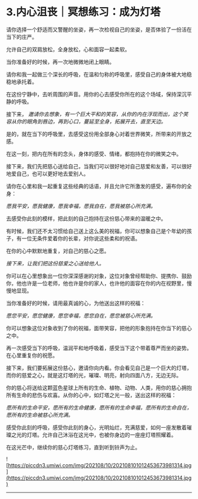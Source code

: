 # 3.内心沮丧｜冥想练习：成为灯塔

请你选择一个舒适而又警醒的坐姿，再一次检视自己的坐姿，是否体验了一份活在当下的庄严。

允许自己的双肩放松，全身放松，心和面容一起柔软。

当你准备好的时候，再一次地微微地闭上眼睛。

请你和我一起做三个深长的呼吸，在温和匀称的呼吸里，感受自己的身体被大地稳稳地承托着。

在这份宁静中，去听周围的声音。用你的心去感受你所在的这个场域，保持深沉平静的呼吸。

接下来， *邀请你去想象，有一个巨大平和的笑容，从你的内在浮现而出，这个笑容从你的眼角到唇边，再到心口，蔓延至全身，拓展开去，直至天边。*

是的，就在当下的呼吸里，去感受这份用全部身心对着世界微笑，所带来的开放之感。

在这一刻，把内在所有的念头，身体的感受、情绪，都抱持在你的微笑之中。

接下来，我们先把慈心送给自己，当我们可以很好地对自己慈爱和友善，可以很好地爱自己，也可以更好地去爱别人。

请你在心里和我一起重复这些经典的话语，并且允许它所激发的感受，遍布你的全身：

 *愿我平安，愿我健康，愿我幸福，愿我自在，愿我被慈心所充满。*

去感受你此刻的模样，把此刻的自己抱持在这份慈心带来的温暖之中。

有时候，我们还不太习惯给自己送上这么美的祝福，你可以想象自己是个年幼的孩子，有一位无条件爱着你的长辈，对你说这些柔和的祝语。

在你的心中默默地重复，对自己的慈心之愿。

 *接下来，让我们把这份慈爱之心送给他人。*

你可以在心里想象出一位你深深感谢的对象，这位对象曾经帮助你、提携你、鼓励你，他也许是一位老师，他也许是你的家人，也许他的面容在你的内在视野里，慢慢地显现。

当你准备好的时候，请用最真诚的心，为他送出这样的祝福：

 *愿您平安，愿您健康，愿您幸福，愿您自在，愿您被慈心所充满。*

你可以想象这位对象收到了你的祝福，面带笑容，把他的形象抱持在你当下的慈心之中。

再一次感受当下的呼吸，温润平和地呼吸着，感受当下这个带着尊严而坐的姿势。在心里重复你的祝愿。

接下来，我们要拓展这份慈心，邀请你向内看。你会看见自己是一个巨大的灯塔，而你的慈爱之心，就是这灯塔的光，璀璨、明亮，射向四面八方，无边无际。

你的慈心将送给这颗蓝色星球上所有的生命、植物、动物、人类，用你的慈心拥抱所有生命的悲伤与欢喜。从你的心中，如灯塔之光一般，送出这样的祝福：

 *愿所有的生命平安，愿所有的生命健康，愿所有的生命幸福，愿所有的生命自在，愿所有的生命被慈心所充满。*

感受你此刻的呼吸，感受你此刻的身心，光明灿烂，充满慈爱，如何一座发散着璀璨之光的灯塔。允许自己沐浴在这光中，也被你身边的一座座灯塔照耀着。

在这光芒中，继续你的慈心灯塔练习，直到听到铃声为止。 

![https://piccdn3.umiwi.com/img/202108/10/202108101012453673981314.jpg](https://piccdn3.umiwi.com/img/202108/10/202108101012453673981314.jpg)

---
